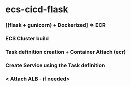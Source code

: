 # ecs-cicd-flask 

### [(flask + gunicorn) + Dockerized] => ECR 
### ECS Cluster build
### Task definition creation + Container Attach (ecr)
### Create Service using the Task definition 
### < Attach ALB - if needed>  
